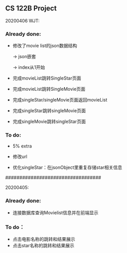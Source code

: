 ﻿## CS 122B Project 

20200406 WJT:
### Already done:
 - 修改了movie list的json数据结构
 
    -> json嵌套
    
    -> index从1开始
    

 - 完成movieList跳转SingleStar页面

 - 完成movieList跳转SingleMovie页面

 - 完成singleStar/singleMovie页面返回movieList
 
 - 完成singleStar跳转singleMovie页面
 
 - 完成singleMovie跳转singleStar页面


### To do:

 - 5% extra

 - 修改url
 
 - 优化singleStar：在jsonObject里重复存储star相关信息



##################################

20200405:
### Already done:
 - 连接数据库查询Movielist信息并在前端显示

### To do：
 - 点击电影名称的跳转和结果展示
 - 点击star名称的跳转和结果展示
 
